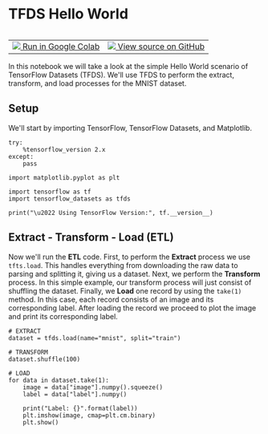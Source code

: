 # TFDS Hello World

<table class="tfo-notebook-buttons" align="left">
  <td>
    <a target="_blank" href="https://colab.research.google.com/github/lmoroney/dlaicourse/blob/master/TensorFlow%20Deployment/Course%203%20-%20TensorFlow%20Datasets/Week%201/Examples/tfds_hello_world.ipynb">
    <img src="https://www.tensorflow.org/images/colab_logo_32px.png" />
    Run in Google Colab</a>
  </td>
  <td>
    <a target="_blank" href="https://github.com/lmoroney/dlaicourse/blob/master/TensorFlow%20Deployment/Course%203%20-%20TensorFlow%20Datasets/Week%201/Examples/tfds_hello_world.ipynb">
    <img src="https://www.tensorflow.org/images/GitHub-Mark-32px.png" />
    View source on GitHub</a>
  </td>
</table>

In this notebook we will take a look at the simple Hello World scenario of TensorFlow Datasets (TFDS). We'll use TFDS to perform the extract, transform, and load processes for the MNIST dataset.

## Setup

We'll start by importing TensorFlow, TensorFlow Datasets, and Matplotlib.


```
try:
    %tensorflow_version 2.x
except:
    pass
```


```
import matplotlib.pyplot as plt

import tensorflow as tf
import tensorflow_datasets as tfds

print("\u2022 Using TensorFlow Version:", tf.__version__)
```

## Extract - Transform - Load (ETL)

Now we'll run the **ETL** code. First, to perform the **Extract** process we use `tfts.load`. This handles everything from downloading the raw data to parsing and splitting it, giving us a dataset. Next, we perform the **Transform** process. In this simple example, our transform process will just consist of shuffling the dataset. Finally, we **Load** one record by using the `take(1)` method. In this case, each record consists of an image and its corresponding label. After loading the record we proceed to plot the image and print its corresponding label. 


```
# EXTRACT
dataset = tfds.load(name="mnist", split="train")

# TRANSFORM
dataset.shuffle(100)

# LOAD
for data in dataset.take(1):
    image = data["image"].numpy().squeeze()
    label = data["label"].numpy()
    
    print("Label: {}".format(label))
    plt.imshow(image, cmap=plt.cm.binary)
    plt.show()
```
